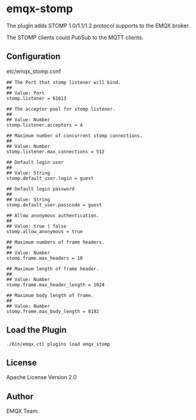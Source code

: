 
# emqx-stomp


The plugin adds STOMP 1.0/1.1/1.2 protocol supports to the EMQX broker.

The STOMP clients could PubSub to the MQTT clients.

## Configuration

etc/emqx_stomp.conf

```
## The Port that stomp listener will bind.
##
## Value: Port
stomp.listener = 61613

## The acceptor pool for stomp listener.
##
## Value: Number
stomp.listener.acceptors = 4

## Maximum number of concurrent stomp connections.
##
## Value: Number
stomp.listener.max_connections = 512

## Default login user
##
## Value: String
stomp.default_user.login = guest

## Default login password
##
## Value: String
stomp.default_user.passcode = guest

## Allow anonymous authentication.
##
## Value: true | false
stomp.allow_anonymous = true

## Maximum numbers of frame headers.
##
## Value: Number
stomp.frame.max_headers = 10

## Maximum length of frame header.
##
## Value: Number
stomp.frame.max_header_length = 1024

## Maximum body length of frame.
##
## Value: Number
stomp.frame.max_body_length = 8192
```

## Load the Plugin

```
./bin/emqx_ctl plugins load emqx_stomp
```

## License

Apache License Version 2.0

## Author

EMQX Team.

